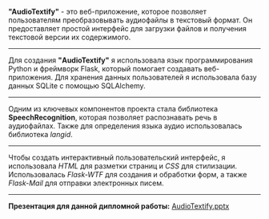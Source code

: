 __"AudioTextify"__ - это веб-приложение, которое позволяет пользователям преобразовывать аудиофайлы в текстовый формат. Он предоставляет простой интерфейс для загрузки файлов и получения текстовой версии их содержимого.
***
Для создания __"AudioTextify"__ я использовала язык программирования Python и фреймворк Flask, который помогает создавать веб-приложения. Для хранения данных пользователей я использовала базу данных SQLite с помощью SQLAlchemy.
***
Одним из ключевых компонентов проекта стала библиотека __SpeechRecognition__, которая позволяет распознавать речь в аудиофайлах. Также для определения языка аудио использовалась библиотека _langid_.
***
Чтобы создать интерактивный пользовательский интерфейс, я использовала _HTML_ для разметки страниц и _CSS_ для стилизации. Использовалась _Flask-WTF_ для создания и обработки форм, а также _Flask-Mail_ для отправки электронных писем.
***
__Презентация для данной дипломной работы:__
[AudioTextify.pptx](https://github.com/nagima-99/AudioTextify/files/14751838/AudioTextify.pptx)
